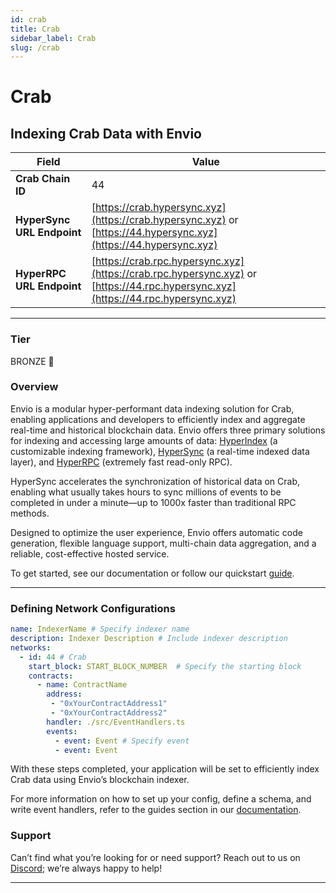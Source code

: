 ```yaml
---
id: crab
title: Crab
sidebar_label: Crab
slug: /crab
---
```


# Crab

## Indexing Crab Data with Envio

| **Field**                     | **Value**                                                                                          |
|-------------------------------|----------------------------------------------------------------------------------------------------|
| **Crab Chain ID**     | 44                                                                                            |
| **HyperSync URL Endpoint**    | [https://crab.hypersync.xyz](https://crab.hypersync.xyz) or [https://44.hypersync.xyz](https://44.hypersync.xyz) |
| **HyperRPC URL Endpoint**     | [https://crab.rpc.hypersync.xyz](https://crab.rpc.hypersync.xyz) or [https://44.rpc.hypersync.xyz](https://44.rpc.hypersync.xyz) |

---

### Tier

BRONZE 🥉

### Overview

Envio is a modular hyper-performant data indexing solution for Crab, enabling applications and developers to efficiently index and aggregate real-time and historical blockchain data. Envio offers three primary solutions for indexing and accessing large amounts of data: [HyperIndex](/docs/HyperIndex/overview) (a customizable indexing framework), [HyperSync](/docs/HyperSync/overview) (a real-time indexed data layer), and [HyperRPC](/docs/HyperSync/overview-hyperrpc) (extremely fast read-only RPC).

HyperSync accelerates the synchronization of historical data on Crab, enabling what usually takes hours to sync millions of events to be completed in under a minute—up to 1000x faster than traditional RPC methods.

Designed to optimize the user experience, Envio offers automatic code generation, flexible language support, multi-chain data aggregation, and a reliable, cost-effective hosted service.

To get started, see our documentation or follow our quickstart [guide](/docs/HyperIndex/contract-import).

---

### Defining Network Configurations

```yaml
name: IndexerName # Specify indexer name
description: Indexer Description # Include indexer description
networks:
  - id: 44 # Crab  
    start_block: START_BLOCK_NUMBER  # Specify the starting block
    contracts:
      - name: ContractName
        address:
         - "0xYourContractAddress1"
         - "0xYourContractAddress2"
        handler: ./src/EventHandlers.ts
        events:
          - event: Event # Specify event
          - event: Event
```

With these steps completed, your application will be set to efficiently index Crab data using Envio’s blockchain indexer.

For more information on how to set up your config, define a schema, and write event handlers, refer to the guides section in our [documentation](/docs/HyperIndex/configuration-file).

### Support

Can’t find what you’re looking for or need support? Reach out to us on [Discord](https://discord.com/invite/Q9qt8gZ2fX); we’re always happy to help!

---
